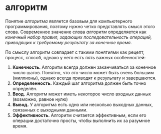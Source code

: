 # алгоритм

Понятие _алгоритма_ является базовым для компьютерного программирования, поэтому нужно четко представлять смысл этого слова. Современное значение слова _алгоритм_ определяется как _конечный набор правил, задающих последовательность операций, приводящих к требуемому результату за конечное время_.

По смыслу алгоритм совпадает с такими понятиями как рецепт, процесс, способ, однако у него есть пять важных особенностей:

1. __Конечность.__ Алгоритм всегда должен заканчиваться за конечное число шагов. Понятно, что это число может быть очень большим (миллионы), однако всегда приводят к результату и завершаются.
2. __Определенность.__ Каждый шаг алгоритма должен быть точно определён.
3. __Ввод.__ Алгоритм может иметь некоторое число входных данных (возможно, равное нулю)
4. __Вывод.__ У алгоритма есть одно или несколько выходных данных, связанных с выходными данными.
5. __Эффективность.__ Алгоритм считается эффективным, если его операции достаточно просты, чтобы выполнить их за разумное время.
